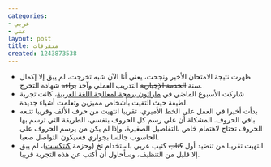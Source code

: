 ```yaml
---
categories:
- عربي
- عني
layout: post
title: متفرقات
created: 1243873538
---
```

<ul>
<li>ظهرت نتيجة الامتحان الأخير ونجحت، يعني أنا الآن شبه تخرجت، لم يبق إلا إكمال سنة <s>الخدمة الإجبارية</s> التدريب العملي وآخذ <s>براءة</s> شهادة التخرج.</li>
<li>شاركت الأسبوع الماضي في <a href="http://arabtechies.net/">ماراثون برمجة لمعالجة اللغة العربية</a>، كانت تجربة لطيفة حيث التقيت بأشخاص مميزين وتعلمت أشياء جديدة.</li>
<li>بدأت أخيرا في العمل على الخط الأميري، تقريبا انتهيت من </a href="http://code.google.com/p/amiri/source/browse/#svn/trunk/font/glyphs/svg">حرف الألف</a> وقريبا تتبعه باقي الحروف. المشكلة أن علي رسم كل الحروف بنفسي، الطريقة التي ترسم بها الحروف تحتاج لاهتمام خاص بالتفاصيل الصغيرة، وإذا لم يكن من يرسم الحروف على الحاسوب جالسا بجواري فسيكون التواصل صعبا.</li>
<li>انتهيت تقريبا من تنضيد أول <s>كتاب</s> كتيب عربي باستخدام تخ (وحزمة <a href="http://wiki.contextgarden.net">كنتكست</a>)، لم يبق إلا قليل من التنظيف، وسأحاول أن أكتب عن هذه التجربة قريبا.
</ul>
